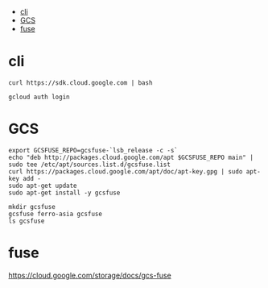 
<!-- TOC -->

- [cli](#cli)
- [GCS](#gcs)
- [fuse](#fuse)

<!-- /TOC -->

# cli

    curl https://sdk.cloud.google.com | bash

    gcloud auth login

# GCS

    export GCSFUSE_REPO=gcsfuse-`lsb_release -c -s`
    echo "deb http://packages.cloud.google.com/apt $GCSFUSE_REPO main" | sudo tee /etc/apt/sources.list.d/gcsfuse.list
    curl https://packages.cloud.google.com/apt/doc/apt-key.gpg | sudo apt-key add -
    sudo apt-get update
    sudo apt-get install -y gcsfuse

    mkdir gcsfuse
    gcsfuse ferro-asia gcsfuse
    ls gcsfuse

# fuse
https://cloud.google.com/storage/docs/gcs-fuse

